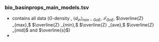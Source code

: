 ### bio_basinprops_main_models.tsv
- contains all data ($G$-density $,$ $\langle d_{in} \rangle_{non-GoE},$ $\mathcal{T}_{GoE},$ $\overline{Z} _{max},$ $\overline{Z} _{min},$ $\overline{Z} _{ave},$ $\overline{Z} _{mid}$ and $\overline{s}$)
- 
